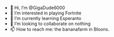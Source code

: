 - 👋 Hi, I’m @GigaDude6000
- 👀 I’m interested in playing Fortnite
- 🌱 I’m currently learning Esperanto
- 💞️ I’m looking to collaborate on nothing
- 📫 How to reach me: the bananafarm in Bloons.

<!---
GigaDude6000/GigaDude6000 is a ✨ special ✨ repository because its `README.md` (this file) appears on your GitHub profile.
You can click the Preview link to take a look at your changes.
--->
